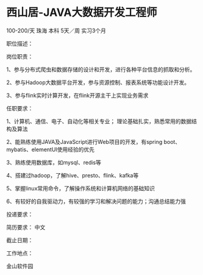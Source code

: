 # 西山居-JAVA大数据开发工程师

100-200/天 珠海 本科 5天／周 实习3个月

职位描述：

岗位职责：

1、参与分布式爬虫和数据存储的设计和开发，进行各种平台信息的抓取和分析。

2、参与Hadoop大数据平台开发，参与资源控制、报表系统等功能设计开发。

3、参与flink实时计算开发，在flink开源主干上实现业务需求

任职要求：

1、计算机、通信、电子、自动化等相关专业； 理论基础扎实，熟悉常用的数据结构及算法

2、能熟练使用JAVA及JavaScript进行Web项目的开发，有spring boot、mybatis、elementUI使用经验的优先

3、熟练使用数据库，如mysql、redis等

4、搭建过hadoop，了解hive、presto、flink、kafka等

5、掌握linux常用命令，了解操作系统和计算机网络的基础知识

6、有较好的自我驱动力，有较强的学习和解决问题的能力；沟通总结能力强

投递要求：

简历要求： 中文

截止日期：

工作地点：

金山软件园